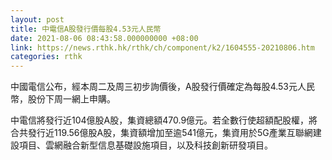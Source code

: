 ```yaml
---
layout: post
title: 中電信A股發行價每股4.53元人民幣
date: 2021-08-06 08:43:58.000000000 +08:00
link: https://news.rthk.hk/rthk/ch/component/k2/1604555-20210806.htm
categories: rthk
---
```


中國電信公布，經本周二及周三初步詢價後，A股發行價確定為每股4.53元人民幣，股份下周一網上申購。

中電信將發行近104億股A股，集資總額470.9億元。若全數行使超額配股權，將合共發行近119.56億股A股，集資額增加至逾541億元，集資用於5G產業互聯網建設項目、雲網融合新型信息基礎設施項目，以及科技創新研發項目。
